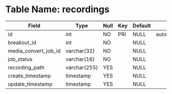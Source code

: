 # Table Name: recordings

| Field                | Type         | Null | Key | Default | Extra          |
|----------------------|--------------|------|-----|---------|----------------|
| id                   | int          | NO   | PRI | NULL    | auto_increment |
| breakout_id          | int          | NO   |     | NULL    |                |
| media_convert_job_id | varchar(32)  | NO   |     | NULL    |                |
| job_status           | varchar(16)  | NO   |     | NULL    |                |
| recording_path       | varchar(255) | YES  |     | NULL    |                |
| create_timestamp     | timestamp    | YES  |     | NULL    |                |
| update_timestamp     | timestamp    | YES  |     | NULL    |                |
